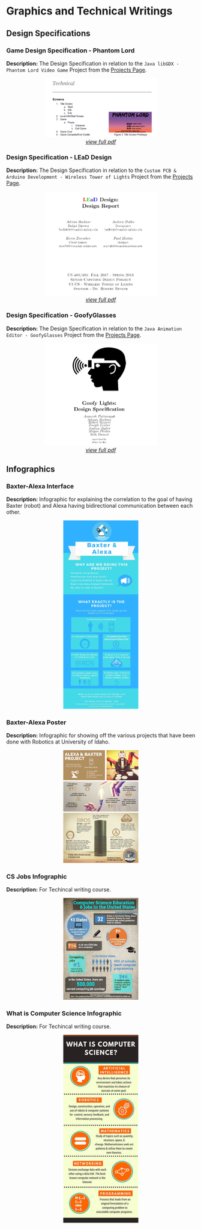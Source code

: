 # Graphics and Technical Writings

## Design Specifications

### Game Design Specification - Phantom Lord

**Description:** The Design Specification in relation to the `Java libGDX - Phantom Lord Video Game` Project from the [Projects Page](https://timetopretend54.github.io/MyPortfolio/navigation/projects/).

<p align="center">
    <img src="../../assets/techwritings/PhantomLordDesignSpecs.png" width="300"/><br>
    <i><a href="../../assets/techwritings/Game_Design_Document.pdf">view full pdf</a></i>
</p>


### Design Specification - LEaD Design

**Description:** The Design Specification in relation to the `Custom PCB & Arduino Development - Wireless Tower of Lights` Project from the [Projects Page](https://timetopretend54.github.io/MyPortfolio/navigation/projects/).

<p align="center">
    <img src="../../assets/techwritings/LEaDDesignSpecsCover.png" width="300"/><br>
    <i><a href="../../assets/techwritings/Design_Specification_LEaD_Design.pdf">view full pdf</a></i>
</p>

### Design Specification - GoofyGlasses

**Description:** The Design Specification in relation to the `Java Animation Editor - GoofyGlasses` Project from the [Projects Page](https://timetopretend54.github.io/MyPortfolio/navigation/projects/).

<p align="center">
    <img src="../../assets/techwritings/GoofyLightsDesignSpecsCover.png" width="300"/><br>
    <i><a href="../../assets/techwritings/Design_Specification_LEaD_GoofyGlasses_Software.pdf">view full pdf</a></i>
</p>

## Infographics

### Baxter-Alexa Interface

**Description:** Infographic for explaining the correlation to the goal of having Baxter (robot) and Alexa having bidirectional communication between each other.

<p align="center">
    <img src="../../assets/techwritings/baxter-alexa-interface.jpg" width="200"/>
</p>

### Baxter-Alexa Poster

**Description:** Infographic for showing off the various projects that have been done with Robotics at University of Idaho.

<p align="center">
    <img src="../../assets/techwritings/baxer-alexa-poster_orig.png" width="200"/>
</p>

### CS Jobs Infographic

**Description:** For Techincal writing course.

<p align="center">
    <img src="../../assets/techwritings/data-infragraphic-computer-science-education-and-jobs_orig.jpg" width="200"/>
</p>

### What is Computer Science Infographic

**Description:** For Techincal writing course.

<p align="center">
    <img src="../../assets/techwritings/what-is-computer-science-infographic.jpg" width="200"/>
</p>
